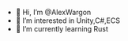 - 👋 Hi, I’m @AlexWargon
- 👀 I’m interested in Unity,C#,ECS
- 🌱 I’m currently learning Rust

<!---
AlexWargon/AlexWargon is a ✨ special ✨ repository because its `README.md` (this file) appears on your GitHub profile.
You can click the Preview link to take a look at your changes.
--->
